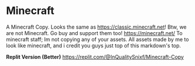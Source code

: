 # Minecraft
A Minecraft Copy. Looks the same as https://classic.minecraft.net!
Btw, we are not Minecraft. Go buy and support them too! https://minecraft.net/
To minecraft staff;
Im not copying any of your assets. All assets made by me to look like minecraft, and i credit you guys just top of this markdown's top.


****Replit Version (Better)****
https://replit.com/@InQualitySnixf/Minecraft-Copy

